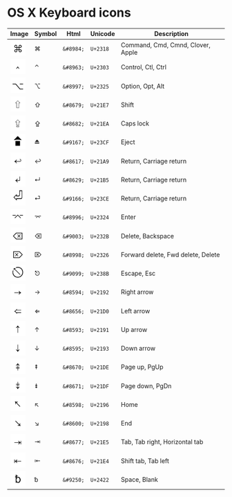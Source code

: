 OS X Keyboard icons
=


| Image                                                                    | Symbol    | Html      | Unicode  | Description                        |
| ------------------------------------------------------------------------ | --------- | --------- | -------  | ---------------------------------- |
| <img src="img/place_of_interest_sign.png"                   width="35" > | &#8984;   | `&#8984;` | `U+2318` | Command, Cmd, Cmnd, Clover, Apple  |
| <img src="img/up_arrowhead.png"                             width="35" > | &#8963;   | `&#8963;` | `U+2303` | Control, Ctl, Ctrl                 |
| <img src="img/option_key.png"                               width="35" > | &#8997;   | `&#8997;` | `U+2325` | Option, Opt, Alt                   |
| <img src="img/upwards_white_arrow.png"                      width="35" > | &#8679;   | `&#8679;` | `U+21E7` | Shift                              |
| <img src="img/upwards_white_arrow_from_bar.png"             width="35" > | &#8682;   | `&#8682;` | `U+21EA` | Caps lock                          |
| <img src="img/eject_symbol.png"                             width="35" > | &#9167;   | `&#9167;` | `U+23CF` | Eject                              |
| <img src="img/leftwards_arrow_with_hook.png"                width="35" > | &#8617;   | `&#8617;` | `U+21A9` | Return, Carriage return            |
| <img src="img/downwards_arrow_with_corner_leftwards.png"    width="35" > | &#8629;   | `&#8629;` | `U+21B5` | Return, Carriage return            |
| <img src="img/return_symbol.png"                            width="35" > | &#9166;   | `&#9166;` | `U+23CE` | Return, Carriage return            |
| <img src="img/up_arrowhead_between_two_horizontal_bars.png" width="35" > | &#8996;   | `&#8996;` | `U+2324` | Enter                              |
| <img src="img/erase_to_the_left.png"                        width="35" > | &#9003;   | `&#9003;` | `U+232B` | Delete, Backspace                  |
| <img src="img/erase_to_the_right.png"                       width="35" > | &#8998;   | `&#8998;` | `U+2326` | Forward delete, Fwd delete, Delete |
| <img src="img/broken_circle_with_northwest_arrow.png"       width="35" > | &#9099;   | `&#9099;` | `U+238B` | Escape, Esc                        |
| <img src="img/rightwards_arrow.png"                         width="35" > | &#8594;   | `&#8594;` | `U+2192` | Right arrow                        |
| <img src="img/leftwards_double_arrow.png"                   width="35" > | &#8656;   | `&#8656;` | `U+21D0` | Left arrow                         |
| <img src="img/upwards_arrow.png"                            width="35" > | &#8593;   | `&#8593;` | `U+2191` | Up arrow                           |
| <img src="img/downwards_arrow.png"                          width="35" > | &#8595;   | `&#8595;` | `U+2193` | Down arrow                         |
| <img src="img/upwards_arrow_with_double_stroke.png"         width="35" > | &#8670;   | `&#8670;` | `U+21DE` | Page up, PgUp                      |
| <img src="img/downwards_arrow_with_double_stroke.png"       width="35" > | &#8671;   | `&#8671;` | `U+21DF` | Page down, PgDn                    |
| <img src="img/north_west_arrow.png"                         width="35" > | &#8598;   | `&#8598;` | `U+2196` | Home                               |
| <img src="img/south_east_arrow.png"                         width="35" > | &#8600;   | `&#8600;` | `U+2198` | End                                |
| <img src="img/rightwards_arrow_to_bar.png"                  width="35" > | &#8677;   | `&#8677;` | `U+21E5` | Tab, Tab right, Horizontal tab     |
| <img src="img/leftwards_arrow_to_bar.png"                   width="35" > | &#8676;   | `&#8676;` | `U+21E4` | Shift tab, Tab left                |
| <img src="img/blank_symbol.png"                             width="35" > | &#9250;   | `&#9250;` | `U+2422` | Space, Blank                       |
  
